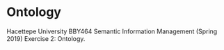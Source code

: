 # Ontology
Hacettepe University BBY464 Semantic Information Management (Spring 2019) Exercise 2: Ontology.
